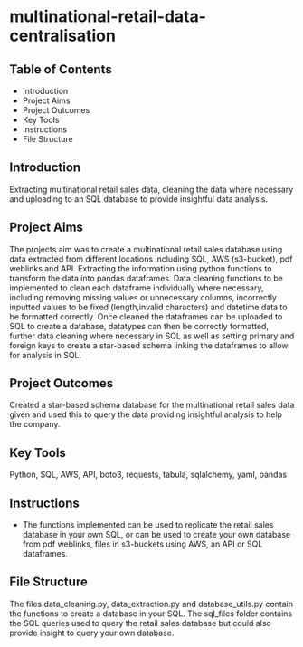 # multinational-retail-data-centralisation

## Table of Contents

- Introduction
- Project Aims
- Project Outcomes
- Key Tools
- Instructions
- File Structure

## Introduction

Extracting multinational retail sales data, cleaning the data where necessary and uploading to an SQL database to provide insightful data analysis.

## Project Aims

The projects aim was to create a multinational retail sales database using data extracted from different locations including SQL, AWS (s3-bucket), pdf weblinks and API. Extracting the information using python functions to transform the data into pandas dataframes. Data cleaning functions to be implemented to clean each dataframe individually where necessary, including removing missing values or unnecessary columns, incorrectly inputted values to be fixed (length,invalid characters) and datetime data to be formatted correctly. Once cleaned the dataframes can be uploaded to SQL to create a database, datatypes can then be correctly formatted, further data cleaning where necessary in SQL as well as setting primary and foreign keys to create a star-based schema linking the dataframes to allow for analysis in SQL.

## Project Outcomes

Created a star-based schema database for the multinational retail sales data given and used this to query the data providing insightful analysis to help the company.

## Key Tools

Python, SQL, AWS, API, boto3, requests, tabula, sqlalchemy, yaml, pandas

## Instructions

- The functions implemented can be used to replicate the retail sales database in your own SQL, or can be used to create your own database from pdf weblinks, files in s3-buckets using AWS, an API or SQL dataframes.

## File Structure

The files data_cleaning.py, data_extraction.py and database_utils.py contain the functions to create a database in your SQL. The sql_files folder contains the SQL queries used to query the retail sales database but could also provide insight to query your own database.
